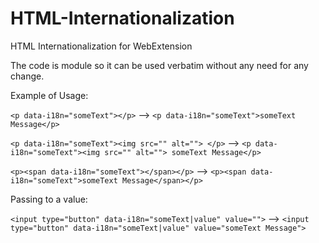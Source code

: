 # HTML-Internationalization
HTML Internationalization for WebExtension


The code is module so it can be used verbatim without any need for any change.

Example of Usage:

`<p data-i18n="someText"></p>` --> `<p data-i18n="someText">someText Message</p>`

`<p data-i18n="someText"><img src="" alt=""> </p>` --> `<p data-i18n="someText"><img src="" alt=""> someText Message</p>`

`<p><span data-i18n="someText"></span></p>` --> `<p><span data-i18n="someText">someText Message</span></p>`

Passing to a value:

`<input type="button" data-i18n="someText|value" value="">` --> `<input type="button" data-i18n="someText|value" value="someText Message">`
